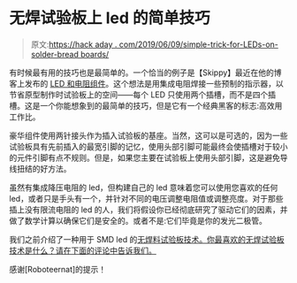 # 无焊试验板上 led 的简单技巧

> 原文:[https://hack aday . com/2019/06/09/simple-trick-for-LEDs-on-solder-bread boards/](https://hackaday.com/2019/06/09/simple-trick-for-leds-on-solderless-breadboards/)

有时候最有用的技巧也是最简单的。一个恰当的例子是【Skippy】最近在他的博客上发布的 [LED 和电阻组件](https://skippy.org.uk/leds-for-use-with-solderless-breadboard/)。这个想法是用集成电阻焊接一些预制的指示器，以节省原型制作时试验板上的空间——每个 LED 只使用两个插槽，而不是四个插槽。这是一个你能想象到的最简单的技巧，但是它有一个经典黑客的标志:高效用工作比。

豪华组件使用两针接头作为插入试验板的基座。当然，这可以是可选的，因为一些试验板具有先前插入的最宽引脚的记忆，使用头部引脚可能最终会使插槽对于较小的元件引脚有点不规则。但是，如果您主要在试验板上使用头部引脚，这是避免导线扭结的好方法。

虽然有集成降压电阻的 led，但构建自己的 led 意味着您可以使用您喜欢的任何 led，或者只是手头有一个，并针对不同的电压调整电阻值或调整亮度。对于那些插上没有限流电阻的 led 的人，我们将假设你已经彻底研究了驱动它们的因素，并做了数学计算以确保它们是安全的。或者不是:它们毕竟是你的发光二极管。

我们之前介绍了一种用于 SMD led 的[无焊料试验板技术。你最喜欢的无焊试验板技术是什么？请在下面的评论中告诉我们。](https://hackaday.com/2017/07/12/no-solder-breadboarding-for-smd-leds/)

感谢[Roboteernat]的提示！